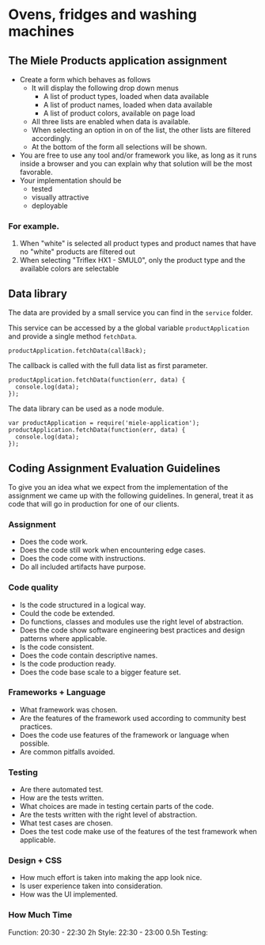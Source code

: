 # Ovens, fridges and washing machines

## The Miele Products application assignment

 - Create a form which behaves as follows
    - It will display the following drop down menus
      - A list of product types, loaded when data available
      - A list of product names, loaded when data available
      - A list of product colors, available on page load
    - All three lists are enabled when data is available.
    - When selecting an option in on of the list, the other lists are filtered accordingly.
    - At the bottom of the form all selections will be shown.
  - You are free to use any tool and/or framework you like, as long as it runs inside a browser and you can explain why that solution will be the most favorable.
  - Your implementation should be
      - tested
      - visually attractive
      - deployable

### For example.
1. When "white" is selected all product types and product names that have no "white" products are filtered out
2. When selecting "Triflex HX1 - SMUL0", only the product type and the available colors are selectable

## Data library

The data are provided by a small service you can find in the `service` folder.

This service can be accessed by a the global variable `productApplication` and provide a single method `fetchData`.

```
productApplication.fetchData(callBack);
```

The callback is called with the full data list as first parameter.

```
productApplication.fetchData(function(err, data) {
  console.log(data);
});
```

The data library can be used as a node module.

```
var productApplication = require('miele-application');
productApplication.fetchData(function(err, data) {
  console.log(data);
});
```

## Coding Assignment Evaluation Guidelines

To give you an idea what we expect from the implementation of the assignment we came up with
the following guidelines. In general, treat it as code that will go in production for one of our clients.

### Assignment
* Does the code work.
* Does the code still work when encountering edge cases.
* Does the code come with instructions.
* Do all included artifacts have purpose.

### Code quality
* Is the code structured in a logical way.
* Could the code be extended.
* Do functions, classes and modules use the right level of abstraction.
* Does the code show software engineering best practices and design patterns where applicable.
* Is the code consistent.
* Does the code contain descriptive names.
* Is the code production ready.
* Does the code base scale to a bigger feature set.

### Frameworks + Language
* What framework was chosen.
* Are the features of the framework used according to community best practices.
* Does the code use features of the framework or language when possible.
* Are common pitfalls avoided.

### Testing
* Are there automated test.
* How are the tests written.
* What choices are made in testing certain parts of the code.
* Are the tests written with the right level of abstraction.
* What test cases are chosen.
* Does the test code make use of the features of the test framework when applicable.

### Design + CSS
* How much effort is taken into making the app look nice.
* Is user experience taken into consideration.
* How was the UI implemented.


### How Much Time
Function: 20:30 - 22:30 2h
Style: 22:30 - 23:00 0.5h
Testing: 